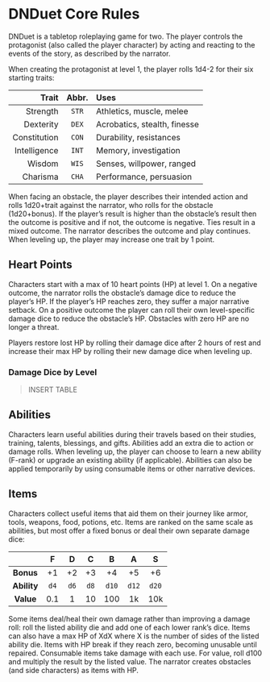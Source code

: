 # DNDuet Core Rules
DNDuet is a tabletop roleplaying game for two. The player controls the protagonist (also called the player character) by acting and reacting to the events of the story, as described by the narrator.

When creating the protagonist at level 1, the player rolls 1d4-2 for their six starting traits:

| Trait | Abbr. | Uses |
| ---:|:---:|:--- |
| Strength | `STR` | Athletics, muscle, melee |
| Dexterity | `DEX` | Acrobatics, stealth, finesse |
| Constitution | `CON` | Durability, resistances |
| Intelligence | `INT` | Memory, investigation |
| Wisdom | `WIS` | Senses, willpower, ranged |
| Charisma | `CHA` | Performance, persuasion |

When facing an obstacle, the player describes their intended action and rolls 1d20+trait against the narrator, who rolls for the obstacle (1d20+bonus). If the player’s result is higher than the obstacle’s result then the outcome is positive and if not, the outcome is negative. Ties result in a mixed outcome. The narrator describes the outcome and play continues. When leveling up, the player may increase one trait by 1 point.

## Heart Points
Characters start with a max of 10 heart points (HP) at level 1. On a negative outcome, the narrator rolls the obstacle’s damage dice to reduce the player’s HP. If the player’s HP reaches zero, they suffer a major narrative setback. On a positive outcome the player can roll their own level-specific damage dice to reduce the obstacle’s HP. Obstacles with zero HP are no longer a threat.

Players restore lost HP by rolling their damage dice after 2 hours of rest and increase their max HP by rolling their new damage dice when leveling up.

### Damage Dice by Level

> INSERT TABLE

## Abilities
Characters learn useful abilities during their travels based on their studies, training, talents, blessings, and gifts. Abilities add an extra die to action or damage rolls. When leveling up, the player can choose to learn a new ability (F-rank) or upgrade an existing ability (if applicable). Abilities can also be applied temporarily by using consumable items or other narrative devices.

## Items
Characters collect useful items that aid them on their journey like armor, tools, weapons, food, potions, etc. Items are ranked on the same scale as abilities, but most offer a fixed bonus or deal their own separate damage dice:

|  | F | D | C | B | A | S |
|:---:|:---:|:---:|:---:|:---:|:---:|:---:|
| **Bonus** | +1 | +2 | +3 | +4 | +5 | +6 |
| **Ability** | `d4` | `d6` | `d8` | `d10` | `d12` | `d20` |
| **Value** | 0.1 | 1 | 10 | 100 | 1k | 10k |

Some items deal/heal their own damage rather than improving a damage roll: roll the listed ability die and add one of each lower rank’s dice. Items can also have a max HP of XdX where X is the number of sides of the listed ability die. Items with HP break if they reach zero, becoming unusable until repaired. Consumable items take damage with each use. For value, roll d100 and multiply the result by the listed value. The narrator creates obstacles (and side characters) as items with HP.
